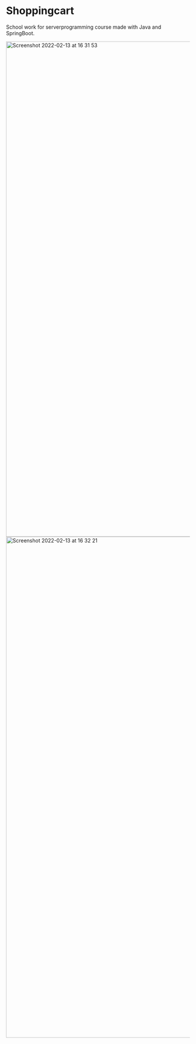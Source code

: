 # Shoppingcart

School work for serverprogramming course made with Java and SpringBoot.

<img width="1354" alt="Screenshot 2022-02-13 at 16 31 53" src="https://user-images.githubusercontent.com/71878831/153758099-5fe360a4-34c0-4df7-a545-1bf7070583da.png">
<img width="1370" alt="Screenshot 2022-02-13 at 16 32 21" src="https://user-images.githubusercontent.com/71878831/153758102-11116dd6-0e55-4753-b7ac-167255f02d70.png">
